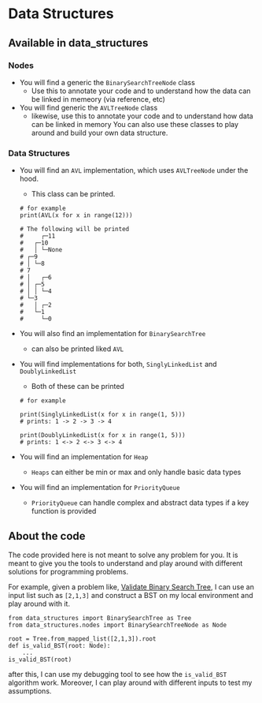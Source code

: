 # Data Structures

## Available in data_structures
### Nodes
* You will find a generic the `BinarySearchTreeNode` class
  * Use this to annotate your code and to understand how the data can be linked in memeory (via reference, etc)
* You will find generic the `AVLTreeNode` class
  * likewise, use this to annotate your code and to understand how data can be linked in memory 
You can also use these classes to play around and build your own data structure. 

### Data Structures
* You will find an `AVL` implementation, which uses `AVLTreeNode` under the hood. 
  * This class can be printed.

  ```
  # for example
  print(AVL(x for x in range(12))) 

  # The following will be printed
  #     ┌─11
  #   ┌─10
  #   │ └─None
  # ┌─9
  # │ └─8
  # 7
  # │   ┌─6
  # │ ┌─5
  # │ │ └─4
  # └─3
  #   │ ┌─2
  #   └─1
  #     └─0

  ```

* You will also find an implementation for `BinarySearchTree`
  * can also be printed liked `AVL`

* You will find implementations for both, `SinglyLinkedList` and `DoublyLinkedList` 
  * Both of these can be printed
  ```
  # for example
  
  print(SinglyLinkedList(x for x in range(1, 5)))
  # prints: 1 -> 2 -> 3 -> 4

  print(DoublyLinkedList(x for x in range(1, 5)))
  # prints: 1 <-> 2 <-> 3 <-> 4
  ```
* You will find an implementation for `Heap`
  * `Heaps` can either be min or max and only handle basic data types

* You will find an implementation for `PriorityQueue`
  * `PriorityQueue` can handle complex and abstract data types if a key function is provided
## About the code
The code provided here is not meant to solve any problem for you. It is meant to give you the tools to understand and play around with different solutions for programming problems. 


For example, given a problem like, [Validate Binary Search Tree](https://leetcode.com/problems/validate-binary-search-tree/description/), I can use an input list such as `[2,1,3]` and construct a BST on my local environment and play around with it.
```
from data_structures import BinarySearchTree as Tree
from data_structures.nodes import BinarySearchTreeNode as Node

root = Tree.from_mapped_list([2,1,3]).root
def is_valid_BST(root: Node):
    ...
is_valid_BST(root)
```
after this, I can use my debugging tool to see how the `is_valid_BST` algorithm work. Moreover, I can play around with different inputs to test my assumptions. 
